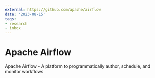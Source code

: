 ```yaml
---
external: https://github.com/apache/airflow
date: '2023-08-15'
tags:
- research
- inbox
---
```


# Apache Airflow

Apache Airflow - A platform to programmatically author, schedule, and monitor workflows
